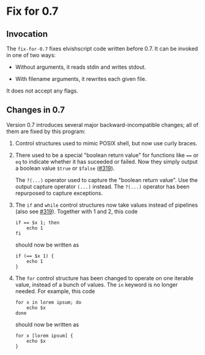# Fix for 0.7

## Invocation

The `fix-for-0.7` fixes elvishscript code written before 0.7. It can be
invoked in one of two ways:

*   Without arguments, it reads stdin and writes stdout.

*   With filename arguments, it rewrites each given file.

It does not accept any flags.

## Changes in 0.7

Version 0.7 introduces several major backward-incompatible changes; all of
them are fixed by this program:

1.  Control structures used to mimic POSIX shell, but now use curly braces.

2.  There used to be a special "boolean return value" for functions like `==`
    or `eq` to indicate whether it has suceeded or failed. Now they simply
    output a boolean value `$true` or `$false` 
    ([#319](https://github.com/elves/elvish/issues/319)).

    The `?(...)` operator used to capture the "boolean return value". Use the
    output capture operator `(...)` instead. The `?(...)` operator has been
    repurposed to capture exceptions.

3.  The `if` and `while` control structures now take values instead of
    pipelines (also see [#319](https://github.com/elves/elvish/issues/319)).
    Together with 1 and 2, this code

    ```
    if == $x 1; then
        echo 1
    fi
    ```

    should now be written as

    ```
    if (== $x 1) {
        echo 1
    }
    ```

4.  The `for` control structure has been changed to operate on one iterable
    value, instead of a bunch of values. The `in` keyword is no longer needed.
    For example, this code

    ```
    for x in lorem ipsum; do
        echo $x
    done
    ```

    should now be written as

    ```
    for x [lorem ipsum] {
        echo $x
    }
    ```
